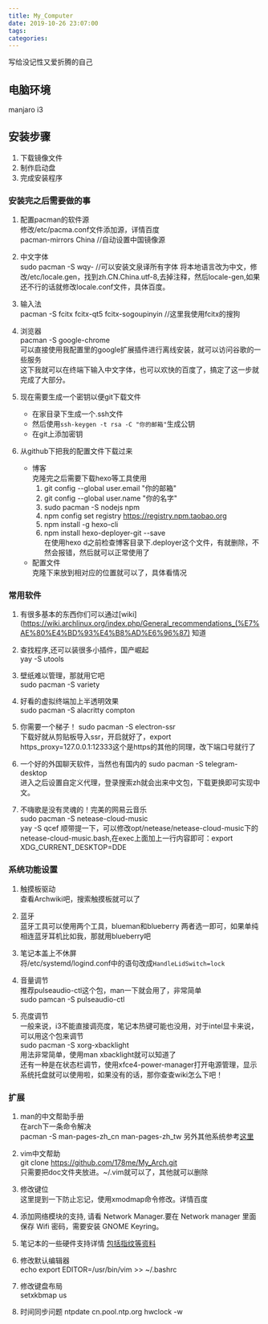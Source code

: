 ```yaml
---
title: My_Computer
date: 2019-10-26 23:07:00
tags:
categories:
---
```

写给没记性又爱折腾的自己

<!--more-->

## 电脑环境
manjaro i3

## 安装步骤  
1. 下载镜像文件
2. 制作启动盘  
3. 完成安装程序

### 安装完之后需要做的事  

1. 配置pacman的软件源  
修改/etc/pacma.conf文件添加源，详情百度  
pacman-mirrors China  //自动设置中国镜像源  

2. 中文字体  
    sudo pacman -S wqy-     //可以安装文泉译所有字体
    将本地语言改为中文，修改/etc/locale.gen，找到zh.CN.China.utf-8,去掉注释，然后locale-gen,如果还不行的话就修改locale.conf文件，具体百度。  

3. 输入法  
    pacman -S fcitx fcitx-qt5 fcitx-sogoupinyin       //这里我使用fcitx的搜狗


4. 浏览器  
    pacman -S google-chrome  
    可以直接使用我配置里的google扩展插件进行离线安装，就可以访问谷歌的一些服务  
    这下我就可以在终端下输入中文字体，也可以欢快的百度了，搞定了这一步就完成了大部分。

5. 现在需要生成一个密钥以便git下载文件  
    - 在家目录下生成一个.ssh文件  
    - 然后使用`ssh-keygen -t rsa -C "你的邮箱"`生成公钥
    - 在git上添加密钥

6. 从github下把我的配置文件下载过来
    - 博客  
        克隆完之后需要下载hexo等工具使用
        1. git config --global user.email "你的邮箱"
        2. git config --global user.name "你的名字"
        3. sudo pacman -S nodejs npm
        4. npm config set registry https://registry.npm.taobao.org
        5. npm install -g hexo-cli
        6. npm install hexo-deployer-git --save  
        在使用hexo d之前检查博客目录下.deployer这个文件，有就删除，不然会报错，然后就可以正常使用了  
    - 配置文件  
        克隆下来放到相对应的位置就可以了，具体看情况  

### 常用软件  
1. 有很多基本的东西你们可以通过[wiki](https://wiki.archlinux.org/index.php/General_recommendations_(%E7%AE%80%E4%BD%93%E4%B8%AD%E6%96%87) 知道

2. 查找程序,还可以装很多小插件，国产崛起  
yay -S utools

3. 壁纸难以管理，那就用它吧  
sudo pacman -S variety  

4. 好看的虚拟终端加上半透明效果  
sudo pacman -S alacritty compton

5. 你需要一个梯子！
sudo pacman -S electron-ssr  
下载好就从剪贴板导入ssr，开启就好了，export https_proxy=127.0.0.1:12333这个是https的其他的同理，改下端口号就行了

6. 一个好的外国聊天软件，当然也有国内的
sudo pacman -S telegram-desktop  
进入之后设置自定义代理，登录搜索zh就会出来中文包，下载更换即可实现中文。

7. 不嗨歌是没有灵魂的！完美的网易云音乐  
sudo pacman -S netease-cloud-music  
yay -S qcef
顺带提一下，可以修改opt/netease/netease-cloud-music下的netease-cloud-music.bash,在exec上面加上一行内容即可：export XDG_CURRENT_DESKTOP=DDE

### 系统功能设置
1. 触摸板驱动  
查看Archwiki吧，搜索触摸板就可以了

2. 蓝牙  
蓝牙工具可以使用两个工具，blueman和blueberry
两者选一即可，如果单纯相连蓝牙耳机比如我，那就用blueberry吧

3. 笔记本盖上不休屏  
将/etc/systemd/logind.conf中的语句改成`HandleLidSwitch=lock`  

4. 音量调节  
推荐pulseaudio-ctl这个包，man一下就会用了，非常简单  
sudo pamcan -S pulseaudio-ctl  

5. 亮度调节  
一般来说，i3不能直接调亮度，笔记本热键可能也没用，对于intel显卡来说，可以用这个包来调节  
sudo pacman -S xorg-xbacklight  
用法非常简单，使用man xbacklight就可以知道了  
还有一种是在状态栏调节，使用xfce4-power-manager打开电源管理，显示系统托盘就可以使用啦，如果没有的话，那你查查wiki怎么下吧！


### 扩展  
1. man的中文帮助手册  
在arch下一条命令解决  
pacman -S man-pages-zh_cn man-pages-zh_tw
另外其他系统参考[这里](https://www.jianshu.com/p/36b811403a6e)

2. vim中文帮助  
git clone https://github.com/178me/My_Arch.git  
只需要把doc文件夹放进。~/.vim就可以了，其他就可以删除

3. 修改键位  
这里提到一下防止忘记，使用xmodmap命令修改。详情百度  

4. 添加网络模块的支持, 请看 Network Manager.要在 Network manager 里面保存 Wifi 密码，需要安装 GNOME Keyring。

5. 笔记本的一些硬件支持详情 [包括指纹等资料](https://wiki.archlinux.org/index.php/Laptop_(%E7%AE%80%E4%BD%93%E4%B8%AD%E6%96%87))

6. 修改默认编辑器  
echo export EDITOR=/usr/bin/vim >> ~/.bashrc

7. 修改键盘布局  
setxkbmap us

8. 时间同步问题
ntpdate cn.pool.ntp.org
hwclock -w









